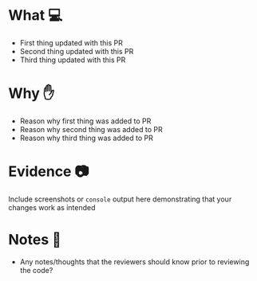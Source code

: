 # What :computer: 
* First thing updated with this PR
* Second thing updated with this PR
* Third thing updated with this PR

# Why :hand:
* Reason why first thing was added to PR
* Reason why second thing was added to PR
* Reason why third thing was added to PR

# Evidence :camera:
Include screenshots or `console` output here demonstrating that your changes work as intended

# Notes :memo:
* Any notes/thoughts that the reviewers should know prior to reviewing the code?

